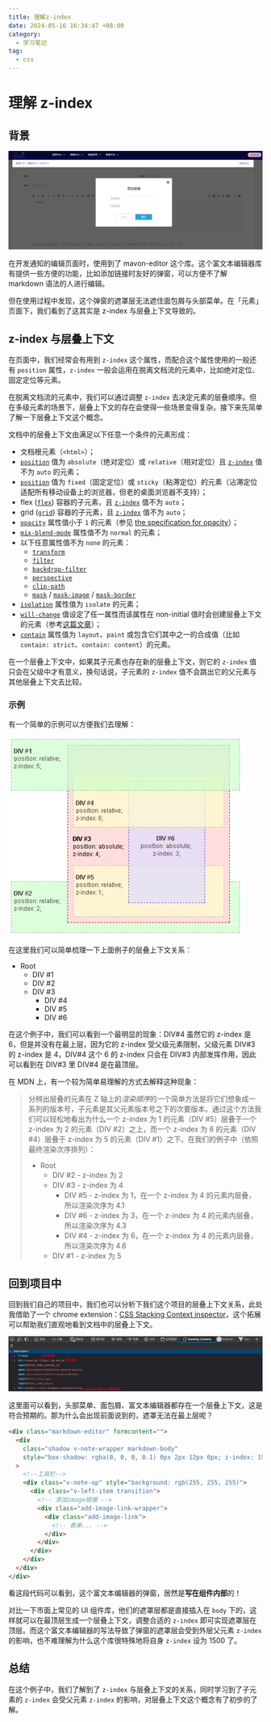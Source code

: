 ```yaml
---
title: 理解z-index
date: 2024-05-16 16:34:47 +08:00
category:
  - 学习笔记
tag:
  - css
---
```


# 理解 z-index

## 背景

![image-20240516151709843](./img/image-20240516151709843.png)

在开发通知的编辑页面时，使用到了 mavon-editor 这个库。这个富文本编辑器库有提供一些方便的功能，比如添加链接时友好的弹窗，可以方便不了解 markdown 语法的人进行编辑。

但在使用过程中发现，这个弹窗的遮罩层无法遮住面包屑与头部菜单。在「元素」页面下，我们看到了这其实是 z-index 与层叠上下文导致的。

## z-index 与层叠上下文

在页面中，我们经常会有用到 `z-index` 这个属性，而配合这个属性使用的一般还有 `position` 属性，`z-index` 一般会运用在脱离文档流的元素中，比如绝对定位、固定定位等元素。

在脱离文档流的元素中，我们可以通过调整 `z-index` 去决定元素的层叠顺序。但在多级元素的场景下，层叠上下文的存在会使得一些场景变得复杂。接下来先简单了解一下层叠上下文这个概念。

文档中的层叠上下文由满足以下任意一个条件的元素形成：

- 文档根元素（`<html>`）；
- [`position`](https://developer.mozilla.org/zh-CN/docs/Web/CSS/position) 值为 `absolute`（绝对定位）或 `relative`（相对定位）且 [`z-index`](https://developer.mozilla.org/zh-CN/docs/Web/CSS/z-index) 值不为 `auto` 的元素；
- [`position`](https://developer.mozilla.org/zh-CN/docs/Web/CSS/position) 值为 `fixed`（固定定位）或 `sticky`（粘滞定位）的元素（沾滞定位适配所有移动设备上的浏览器，但老的桌面浏览器不支持）；
- flex ([`flex`](https://developer.mozilla.org/zh-CN/docs/Web/CSS/flex)) 容器的子元素，且 [`z-index`](https://developer.mozilla.org/zh-CN/docs/Web/CSS/z-index) 值不为 `auto`；
- grid ([`grid`](https://developer.mozilla.org/zh-CN/docs/Web/CSS/grid)) 容器的子元素，且 [`z-index`](https://developer.mozilla.org/zh-CN/docs/Web/CSS/z-index) 值不为 `auto`；
- [`opacity`](https://developer.mozilla.org/zh-CN/docs/Web/CSS/opacity) 属性值小于 `1` 的元素（参见 [the specification for opacity](https://www.w3.org/TR/css3-color/#transparency)）；
- [`mix-blend-mode`](https://developer.mozilla.org/zh-CN/docs/Web/CSS/mix-blend-mode) 属性值不为 `normal` 的元素；
- 以下任意属性值不为 `none` 的元素：
  - [`transform`](https://developer.mozilla.org/zh-CN/docs/Web/CSS/transform)
  - [`filter`](https://developer.mozilla.org/zh-CN/docs/Web/CSS/filter)
  - [`backdrop-filter`](https://developer.mozilla.org/zh-CN/docs/Web/CSS/backdrop-filter)
  - [`perspective`](https://developer.mozilla.org/zh-CN/docs/Web/CSS/perspective)
  - [`clip-path`](https://developer.mozilla.org/zh-CN/docs/Web/CSS/clip-path)
  - [`mask`](https://developer.mozilla.org/zh-CN/docs/Web/CSS/mask) / [`mask-image`](https://developer.mozilla.org/zh-CN/docs/Web/CSS/mask-image) / [`mask-border`](https://developer.mozilla.org/zh-CN/docs/Web/CSS/mask-border)
- [`isolation`](https://developer.mozilla.org/zh-CN/docs/Web/CSS/isolation) 属性值为 `isolate` 的元素；
- [`will-change`](https://developer.mozilla.org/zh-CN/docs/Web/CSS/will-change) 值设定了任一属性而该属性在 non-initial 值时会创建层叠上下文的元素（参考[这篇文章](https://dev.opera.com/articles/css-will-change-property/)）；
- [`contain`](https://developer.mozilla.org/zh-CN/docs/Web/CSS/contain) 属性值为 `layout`、`paint` 或包含它们其中之一的合成值（比如 `contain: strict`、`contain: content`）的元素。

在一个层叠上下文中，如果其子元素也存在新的层叠上下文，则它的 `z-index` 值只会在父级中才有意义，换句话说，子元素的 `z-index` 值不会跳出它的父元素与其他层叠上下文去比较。

### 示例

有一个简单的示例可以方便我们去理解：

![Example of stacking rules modified using z-index](./img/understanding_zindex_04.png)

在这里我们可以简单梳理一下上面例子的层叠上下文关系：

- Root
  - DIV #1
  - DIV #2
  - DIV #3
    - DIV #4
    - DIV #5
    - DIV #6

在这个例子中，我们可以看到一个最明显的现象：DIV#4 虽然它的 z-index 是 6，但是并没有在最上层，因为它的 z-index 受父级元素限制，父级元素 DIV#3 的 z-index 是 4，DIV#4 这个 6 的 z-index 只会在 DIV#3 内部发挥作用，因此可以看到在 DIV#3 里 DIV#4 是在最顶层。

在 MDN 上，有一个较为简单易理解的方式去解释这种现象：

> 分辨出层叠的元素在 Z 轴上的*渲染顺序*的一个简单方法是将它们想象成一系列的版本号，子元素是其父元素版本号之下的次要版本。通过这个方法我们可以轻松地看出为什么一个 z-index 为 1 的元素（DIV #5）层叠于一个 z-index 为 2 的元素（DIV #2）之上，而一个 z-index 为 6 的元素（DIV #4）层叠于 z-index 为 5 的元素（DIV #1）之下。在我们的例子中（依照最终渲染次序排列）：
>
> - Root
>   - DIV #2 - z-index 为 2
>   - DIV #3 - z-index 为 4
>     - DIV #5 - z-index 为 1，在一个 z-index 为 4 的元素内层叠，所以渲染次序为 4.1
>     - DIV #6 - z-index 为 3，在一个 z-index 为 4 的元素内层叠，所以渲染次序为 4.3
>     - DIV #4 - z-index 为 6，在一个 z-index 为 4 的元素内层叠，所以渲染次序为 4.6
>   - DIV #1 - z-index 为 5

## 回到项目中

回到我们自己的项目中，我们也可以分析下我们这个项目的层叠上下文关系，此处我借助了一个 chrome extension：[CSS Stacking Context inspector](https://chromewebstore.google.com/detail/apjeljpachdcjkgnamgppgfkmddadcki)，这个拓展可以帮助我们直观地看到文档中的层叠上下文。

![image-20240516161313983](./img/image-20240516161313983.png)

这里面可以看到，头部菜单、面包屑、富文本编辑器都存在一个层叠上下文，这是符合预期的。那为什么会出现前面说到的，遮罩无法在最上层呢？

```html
<div class="markdown-editor" formcontent="">
  <div
    class="shadow v-note-wrapper markdown-body"
    style="box-shadow: rgba(0, 0, 0, 0.1) 0px 2px 12px 0px; z-index: 1501"
  >
    <!--工具栏-->
    <div class="v-note-op" style="background: rgb(255, 255, 255)">
      <div class="v-left-item transition">
        <!-- 添加image链接 -->
        <div class="add-image-link-wrapper">
          <div class="add-image-link">
            <!-- 表单... -->
          </div>
        </div>
      </div>
    </div>
  </div>
</div>
```

看这段代码可以看到，这个富文本编辑器的弹窗，居然是**写在组件内部**的！

对比一下市面上常见的 UI 组件库，他们的遮罩层都是直接插入在 `body` 下的，这样就可以在最顶层生成一个层叠上下文，调整合适的 `z-index` 即可实现遮罩层在顶层。而这个富文本编辑器的写法导致了弹窗的遮罩层会受到外层父元素 `z-index` 的影响，也不难理解为什么这个库很特殊地将自身 `z-index` 设为 1500 了。

## 总结

在这个例子中，我们了解到了 `z-index` 与层叠上下文的关系，同时学习到了子元素的 `z-index` 会受父元素 `z-index` 的影响，对层叠上下文这个概念有了初步的了解。
